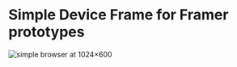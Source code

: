 # Simple Device Frame for Framer prototypes
![simple browser at 1024×600](http://cloud.eckert.io/0x0i1a0O2m0p/simple%20browser.png)
